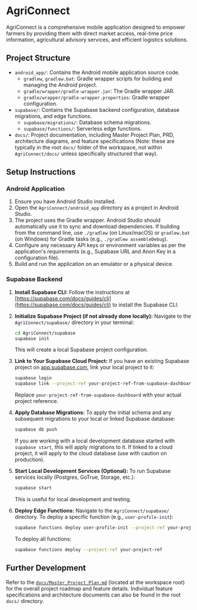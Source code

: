 # AgriConnect

AgriConnect is a comprehensive mobile application designed to empower farmers by providing them with direct market access, real-time price information, agricultural advisory services, and efficient logistics solutions.

## Project Structure

-   `android_app/`: Contains the Android mobile application source code.
    -   `gradlew`, `gradlew.bat`: Gradle wrapper scripts for building and managing the Android project.
    -   `gradle/wrapper/gradle-wrapper.jar`: The Gradle wrapper JAR.
    -   `gradle/wrapper/gradle-wrapper.properties`: Gradle wrapper configuration.
-   `supabase/`: Contains the Supabase backend configuration, database migrations, and edge functions.
    -   `supabase/migrations/`: Database schema migrations.
    -   `supabase/functions/`: Serverless edge functions.
-   `docs/`: Project documentation, including Master Project Plan, PRD, architecture diagrams, and feature specifications (Note: these are typically in the root `docs/` folder of the workspace, not within `AgriConnect/docs/` unless specifically structured that way).

## Setup Instructions

### Android Application

1.  Ensure you have Android Studio installed.
2.  Open the `AgriConnect/android_app` directory as a project in Android Studio.
3.  The project uses the Gradle wrapper. Android Studio should automatically use it to sync and download dependencies. If building from the command line, use `./gradlew` (on Linux/macOS) or `gradlew.bat` (on Windows) for Gradle tasks (e.g., `./gradlew assembleDebug`).
4.  Configure any necessary API keys or environment variables as per the application's requirements (e.g., Supabase URL and Anon Key in a configuration file).
5.  Build and run the application on an emulator or a physical device.

### Supabase Backend

1.  **Install Supabase CLI:**
    Follow the instructions at [https://supabase.com/docs/guides/cli](https://supabase.com/docs/guides/cli) to install the Supabase CLI.

2.  **Initialize Supabase Project (if not already done locally):**
    Navigate to the `AgriConnect/supabase/` directory in your terminal:
    ```bash
    cd AgriConnect/supabase
    supabase init
    ```
    This will create a local Supabase project configuration.

3.  **Link to Your Supabase Cloud Project:**
    If you have an existing Supabase project on [app.supabase.com](https://app.supabase.com), link your local project to it:
    ```bash
    supabase login
    supabase link --project-ref your-project-ref-from-supabase-dashboard
    ```
    Replace `your-project-ref-from-supabase-dashboard` with your actual project reference.

4.  **Apply Database Migrations:**
    To apply the initial schema and any subsequent migrations to your local or linked Supabase database:
    ```bash
    supabase db push
    ```
    If you are working with a local development database started with `supabase start`, this will apply migrations to it. If linked to a cloud project, it will apply to the cloud database (use with caution on production).

5.  **Start Local Development Services (Optional):**
    To run Supabase services locally (Postgres, GoTrue, Storage, etc.):
    ```bash
    supabase start
    ```
    This is useful for local development and testing.

6.  **Deploy Edge Functions:**
    Navigate to the `AgriConnect/supabase/` directory. To deploy a specific function (e.g., `user-profile-init`):
    ```bash
    supabase functions deploy user-profile-init --project-ref your-project-ref
    ```
    To deploy all functions:
    ```bash
    supabase functions deploy --project-ref your-project-ref
    ```

## Further Development

Refer to the [`docs/Master_Project_Plan.md`](docs/Master_Project_Plan.md) (located at the workspace root) for the overall project roadmap and feature details.
Individual feature specifications and architecture documents can also be found in the root `docs/` directory.